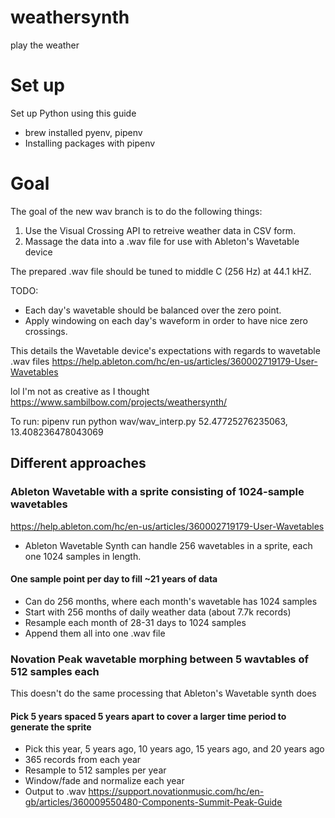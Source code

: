 # weathersynth
play the weather

# Set up
Set up Python using this guide
* brew installed pyenv, pipenv
* Installing packages with pipenv


# Goal

The goal of the new wav branch is to do the following things:
1. Use the Visual Crossing API to retreive weather data in CSV form.
2. Massage the data into a .wav file for use with Ableton's Wavetable device

The prepared .wav file should be tuned to middle C (256 Hz) at 44.1 kHZ.

TODO: 
* Each day's wavetable should be balanced over the zero point.
* Apply windowing on each day's waveform in order to have nice zero crossings.

This details the Wavetable device's expectations with regards to wavetable .wav files https://help.ableton.com/hc/en-us/articles/360002719179-User-Wavetables

lol I'm not as creative as I thought https://www.sambilbow.com/projects/weathersynth/


To run:
pipenv run python wav/wav_interp.py
52.47725276235063, 13.408236478043069

## Different approaches

### Ableton Wavetable with a sprite consisting of 1024-sample wavetables
https://help.ableton.com/hc/en-us/articles/360002719179-User-Wavetables
* Ableton Wavetable Synth can handle 256 wavetables in a sprite, each one 1024 samples in length.
#### One sample point per day to fill ~21 years of data
* Can do 256 months, where each month's wavetable has 1024 samples
* Start with 256 months of daily weather data (about 7.7k records)
* Resample each month of 28-31 days to 1024 samples
* Append them all into one .wav file
### Novation Peak wavetable morphing between 5 wavtables of 512 samples each
This doesn't do the same processing that Ableton's Wavetable synth does
#### Pick 5 years spaced 5 years apart to cover a larger time period to generate the sprite
* Pick this year, 5 years ago, 10 years ago, 15 years ago, and 20 years ago
* 365 records from each year
* Resample to 512 samples per year
* Window/fade and normalize each year
* Output to .wav
https://support.novationmusic.com/hc/en-gb/articles/360009550480-Components-Summit-Peak-Guide

###